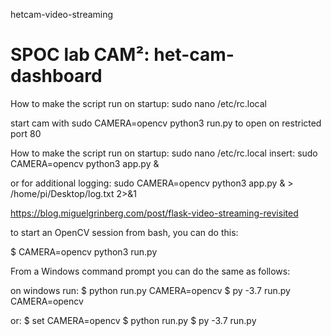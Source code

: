 hetcam-video-streaming

# SPOC lab CAM²: het-cam-dashboard


How to make the script run on startup:
sudo nano /etc/rc.local

start cam with 
sudo CAMERA=opencv python3 run.py
to open on restricted port 80




How to make the script run on startup:
sudo nano /etc/rc.local
insert:
sudo CAMERA=opencv python3 app.py &

or for additional logging:
sudo CAMERA=opencv python3 app.py & > /home/pi/Desktop/log.txt 2>&1


https://blog.miguelgrinberg.com/post/flask-video-streaming-revisited

to start an OpenCV session from bash, you can do this:

$ CAMERA=opencv python3 run.py

From a Windows command prompt you can do the same as follows:

on windows run:
$ python run.py CAMERA=opencv
$ py -3.7 run.py CAMERA=opencv

or:
$ set CAMERA=opencv
$ python run.py
$ py -3.7 run.py

